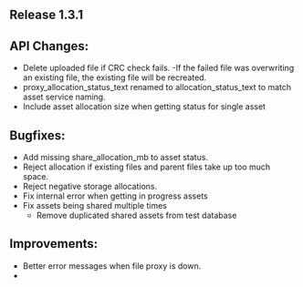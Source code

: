 **Release 1.3.1** 
-
**API Changes:**
-
- Delete uploaded file if CRC check fails.
  -If the failed file was overwriting an existing file, the existing file will be recreated.
- proxy_allocation_status_text renamed to allocation_status_text to match asset service naming.
- Include asset allocation size when getting status for single asset
 
**Bugfixes:**
-
- Add missing share_allocation_mb to asset status.
- Reject allocation if existing files and parent files take up too much space.
- Reject negative storage allocations.
- Fix internal error when getting in progress assets
- Fix assets being shared multiple times
  - Remove duplicated shared assets from test database
 
**Improvements:**
-
- Better error messages when file proxy is down.
- 